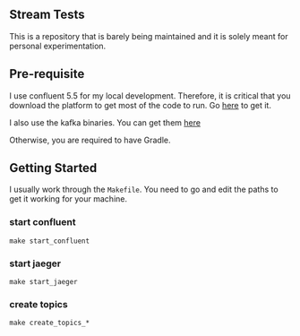 ## Stream Tests

This is a repository that is barely being maintained and it is solely meant for personal experimentation. 

## Pre-requisite

I use confluent 5.5 for my local development. Therefore, it is critical that you download the platform to get most 
of the code to run. Go [here](https://docs.confluent.io/current/quickstart/ce-quickstart.html) to get it.

I also use the kafka binaries. You can get them [here](https://kafka.apache.org/quickstart)

Otherwise, you are required to have Gradle.


## Getting Started

I usually work through the `Makefile`. 
You need to go and edit the paths to get it working for your machine. 
### start confluent
`make start_confluent`
### start jaeger
`make start_jaeger`
### create topics
`make create_topics_*`
